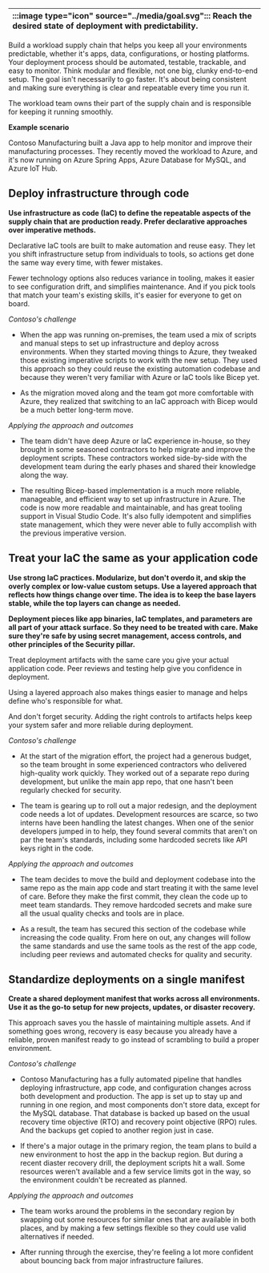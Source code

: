 | :::image type="icon" source="../media/goal.svg"::: Reach the desired state of deployment with predictability. |
| :----------------------------------------------------------------------------------------------------------------------------- |

Build a workload supply chain that helps you keep all your environments predictable, whether it's apps, data, configurations, or hosting platforms. Your deployment process should be automated, testable, trackable, and easy to monitor. Think modular and flexible, not one big, clunky end-to-end setup. The goal isn't necessarily to go faster. It's about being consistent and making sure everything is clear and repeatable every time you run it.

The workload team owns their part of the supply chain and is responsible for keeping it running smoothly.

**Example scenario**

Contoso Manufacturing built a Java app to help monitor and improve their manufacturing processes. They recently moved the workload to Azure, and it's now running on Azure Spring Apps, Azure Database for MySQL, and Azure IoT Hub.

## Deploy infrastructure through code

**Use infrastructure as code (IaC) to define the repeatable aspects of the supply chain that are production ready. Prefer declarative approaches over imperative methods.**

Declarative IaC tools are built to make automation and reuse easy. They let you shift infrastructure setup from individuals to tools, so actions get done the same way every time, with fewer mistakes.

Fewer technology options also reduces variance in tooling, makes it easier to see configuration drift, and simplifies maintenance. And if you pick tools that match your team's existing skills, it's easier for everyone to get on board.

*Contoso's challenge*

- When the app was running on-premises, the team used a mix of scripts and manual steps to set up infrastructure and deploy across environments. When they started moving things to Azure, they tweaked those existing imperative scripts to work with the new setup. They used this approach so they could reuse the existing automation codebase and because they weren't very familiar with Azure or IaC tools like Bicep yet.

- As the migration moved along and the team got more comfortable with Azure, they realized that switching to an IaC approach with Bicep would be a much better long-term move.

*Applying the approach and outcomes*

- The team didn't have deep Azure or IaC experience in-house, so they brought in some seasoned contractors to help migrate and improve the deployment scripts. These contractors worked side-by-side with the development team during the early phases and shared their knowledge along the way.

- The resulting Bicep-based implementation is a much more reliable, manageable, and efficient way to set up infrastructure in Azure. The code is now more readable and maintainable, and has great tooling support in Visual Studio Code. It's also fully idempotent and simplifies state management, which they were never able to fully accomplish with the previous imperative version. 

## Treat your IaC the same as your application code

**Use strong IaC practices. Modularize, but don't overdo it, and skip the overly complex or low-value custom setups. Use a layered approach that reflects how things change over time. The idea is to keep the base layers stable, while the top layers can change as needed.**

**Deployment pieces like app binaries, IaC templates, and parameters are all part of your attack surface. So they need to be treated with care. Make sure they're safe by using secret management, access controls, and other principles of the Security pillar.**

Treat deployment artifacts with the same care you give your actual application code. Peer reviews and testing help give you confidence in deployment.

Using a layered approach also makes things easier to manage and helps define who's responsible for what.

And don't forget security. Adding the right controls to artifacts helps keep your system safer and more reliable during deployment.

*Contoso's challenge*

- At the start of the migration effort, the project had a generous budget, so the team brought in some experienced contractors who delivered high-quality work quickly. They worked out of a separate repo during development, but unlike the main app repo, that one hasn't been regularly checked for security.

- The team is gearing up to roll out a major redesign, and the deployment code needs a lot of updates. Development resources are scarce, so two interns have been handling the latest changes. When one of the senior developers jumped in to help, they found several commits that aren't on par the team's standards, including some hardcoded secrets like API keys right in the code.

*Applying the approach and outcomes*

- The team decides to move the build and deployment codebase into the same repo as the main app code and start treating it with the same level of care. Before they make the first commit, they clean the code up to meet team standards. They remove hardcoded secrets and make sure all the usual quality checks and tools are in place.

- As a result, the team has secured this section of the codebase while increasing the code quality. From here on out, any changes will follow the same standards and use the same tools as the rest of the app code, including peer reviews and automated checks for quality and security.

## Standardize deployments on a single manifest

**Create a shared deployment manifest that works across all environments. Use it as the go-to setup for new projects, updates, or disaster recovery.**

This approach saves you the hassle of maintaining multiple assets. And if something goes wrong, recovery is easy because you already have a reliable, proven manifest ready to go instead of scrambling to build a proper environment.

*Contoso's challenge*

- Contoso Manufacturing has a fully automated pipeline that handles deploying infrastructure, app code, and configuration changes across both development and production. The app is set up to stay up and running in one region, and most components don't store data, except for the MySQL database. That database is backed up based on the usual recovery time objective (RTO) and recovery point objective (RPO) rules. And the backups get copied to another region just in case.

- If there's a major outage in the primary region, the team plans to build a new environment to host the app in the backup region. But during a recent diaster recovery drill, the deployment scripts hit a wall. Some resources weren't available and a few service limits got in the way, so the environment couldn't be recreated as planned.

*Applying the approach and outcomes*

- The team works around the problems in the secondary region by swapping out some resources for similar ones that are available in both places, and by making a few settings flexible so they could use valid alternatives if needed.

- After running through the exercise, they're feeling a lot more confident about bouncing back from major infrastructure failures.
